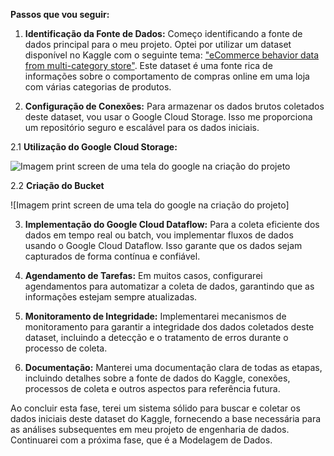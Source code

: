 **Passos que vou seguir:**

1. **Identificação da Fonte de Dados:** Começo identificando a fonte de dados principal para o meu projeto. Optei por utilizar um dataset disponível no Kaggle com o seguinte tema: ["eCommerce behavior data from multi-category store"](https://www.kaggle.com/datasets/mkechinov/ecommerce-behavior-data-from-multi-category-store). Este dataset é uma fonte rica de informações sobre o comportamento de compras online em uma loja com várias categorias de produtos.

2. **Configuração de Conexões:** Para armazenar os dados brutos coletados deste dataset, vou usar o Google Cloud Storage. Isso me proporciona um repositório seguro e escalável para os dados iniciais.

2.1 **Utilização do Google Cloud Storage:**

![Imagem print screen de uma tela do google na criação do projeto](https://storage.googleapis.com/ecommerce-behavior/google%20storage.png)

2.2 **Criação do Bucket**

![Imagem print screen de uma tela do google na criação do projeto]


3. **Implementação do Google Cloud Dataflow:** Para a coleta eficiente dos dados em tempo real ou batch, vou implementar fluxos de dados usando o Google Cloud Dataflow. Isso garante que os dados sejam capturados de forma contínua e confiável.

5. **Agendamento de Tarefas:** Em muitos casos, configurarei agendamentos para automatizar a coleta de dados, garantindo que as informações estejam sempre atualizadas.

6. **Monitoramento de Integridade:** Implementarei mecanismos de monitoramento para garantir a integridade dos dados coletados deste dataset, incluindo a detecção e o tratamento de erros durante o processo de coleta.

7. **Documentação:** Manterei uma documentação clara de todas as etapas, incluindo detalhes sobre a fonte de dados do Kaggle, conexões, processos de coleta e outros aspectos para referência futura.

Ao concluir esta fase, terei um sistema sólido para buscar e coletar os dados iniciais deste dataset do Kaggle, fornecendo a base necessária para as análises subsequentes em meu projeto de engenharia de dados. Continuarei com a próxima fase, que é a Modelagem de Dados.

